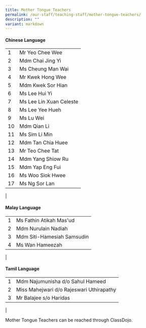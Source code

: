 ```yaml
---
title: Mother Tongue Teachers
permalink: /our-staff/teaching-staff/mother-tongue-teachers/
description: ""
variant: markdown
---
```

#### **Chinese Language**

|  |  |
| -------- | -------- | 
| 1 | Mr Yeo Chee Wee | 
| 2 | Mdm Chai Jing Yi | 
| 3 | Ms Cheung Man Wai |
| 4 | Mr Kwek Hong Wee |
| 5 | Mdm Kwek Sor Hian | 
| 6 | Ms Lee Hui Yi | 
| 7 | Ms Lee Lin Xuan Celeste |
| 8 | Ms Lee Yee Hueh | 
| 9 | Ms Lu Wei | 
| 10 | Mdm Qian Li |  
| 11 | Ms Sim Li Min | 
| 12 | Mdm Tan Chia Huee |
| 13 | Mr Teo Chee Tat | 
| 14 | Mdm Yang Shiow Ru | 
| 15 | Mdm Yap Eng Fui | 
| 16 | Ms Woo Siok Hwee |
| 17 | Ms Ng Sor Lan |
|

#### **Malay Language**

|  |  |  
|---|---|
| 1 | Ms Fathin Atikah Mas'ud | 
| 2 | Mdm Nurulain Nadiah  | 
| 3 | Mdm Siti-Hamesiah Samsudin | 
| 4 | Ms Wan Hameezah  |
|

#### **Tamil Language**

|  |  |  
|---|---|
| 1 | Mdm Najumunisha d/o Sahul Hameed | 
| 2 | Miss Mahejwari d/o Rajeswari Uthirapathy | 
| 3 | Mr Balajee s/o Haridas|
|

Mother Tongue Teachers can be reached through ClassDojo.